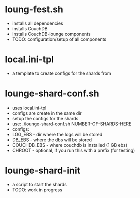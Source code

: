 
# loung-fest.sh

 * installs all dependencies
 * installs CouchDB
 * installs CouchDB-lounge components
 * TODO: configuration/setup of all components

# local.ini-tpl

 * a template to create configs for the shards from

# lounge-shard-conf.sh

 * uses local.ini-tpl
 * configs are create in the same dir
 * setup the configs for the shards
 * use: ./lounge-shard-conf.sh NUMBER-OF-SHARDS-HERE
 * configs:
  * LOG_EBS - dir where the logs will be stored
  * DB_EBS - where the dbs will be stored
  * COUCHDB_EBS - where couchdb is installed (1 GB ebs)
  * CHROOT - optional, if you run this with a prefix (for testing)


# lounge-shard-init

 * a script to start the shards
 * TODO: work in progress
